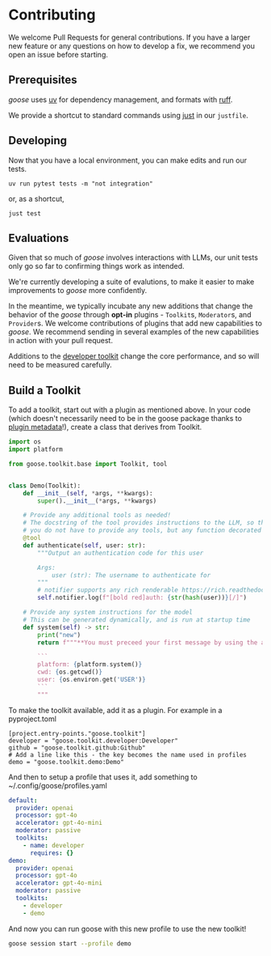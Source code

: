 # Contributing

We welcome Pull Requests for general contributions. If you have a larger new feature or any questions on how
to develop a fix, we recommend you open an issue before starting.

## Prerequisites

*goose* uses [uv][uv] for dependency management, and formats with [ruff][ruff].

We provide a shortcut to standard commands using [just][just] in our `justfile`.

## Developing

Now that you have a local environment, you can make edits and run our tests. 

```
uv run pytest tests -m "not integration"
```

or, as a shortcut, 

```
just test
```

## Evaluations

Given that so much of *goose* involves interactions with LLMs, our unit tests only go so far to
confirming things work as intended.

We're currently developing a suite of evalutions, to make it easier to make improvements to *goose* more confidently.

In the meantime, we typically incubate any new additions that change the behavior of the *goose*
through **opt-in** plugins - `Toolkit`s, `Moderator`s, and `Provider`s. We welcome contributions of plugins 
that add new capabilities to *goose*. We recommend sending in several examples of the new capabilities 
in action with your pull request.

Additions to the [developer toolkit][developer] change the core performance, and so will need to be measured carefully.

## Build a Toolkit

To add a toolkit, start out with a plugin as mentioned above. In your code (which doesn't necessarily need to be
in the goose package thanks to [plugin metadata][plugin]!), create a class that derives from Toolkit.

```python
import os
import platform

from goose.toolkit.base import Toolkit, tool


class Demo(Toolkit):
    def __init__(self, *args, **kwargs):
        super().__init__(*args, **kwargs)

    # Provide any additional tools as needed!
    # The docstring of the tool provides instructions to the LLM, so they are important to tune
    # you do not have to provide any tools, but any function decorated with @tool will be available
    @tool
    def authenticate(self, user: str):
        """Output an authentication code for this user

        Args:
            user (str): The username to authenticate for
        """
        # notifier supports any rich renderable https://rich.readthedocs.io/en/stable/introduction.html#quick-start
        self.notifier.log(f"[bold red]auth: {str(hash(user))}[/]")

    # Provide any system instructions for the model
    # This can be generated dynamically, and is run at startup time
    def system(self) -> str:
        print("new")
        return f"""**You must preceed your first message by using the authenticate tool for the current user**

        ```
        platform: {platform.system()}
        cwd: {os.getcwd()}
        user: {os.environ.get('USER')}
        ```
        """
```

To make the toolkit available, add it as a plugin. For example in a pyproject.toml
```
[project.entry-points."goose.toolkit"]
developer = "goose.toolkit.developer:Developer"
github = "goose.toolkit.github:Github"
# Add a line like this - the key becomes the name used in profiles
demo = "goose.toolkit.demo:Demo"
```

And then to setup a profile that uses it, add something to ~/.config/goose/profiles.yaml
```yaml
default:
  provider: openai
  processor: gpt-4o
  accelerator: gpt-4o-mini
  moderator: passive
  toolkits:
    - name: developer
      requires: {}
demo:
  provider: openai
  processor: gpt-4o
  accelerator: gpt-4o-mini
  moderator: passive
  toolkits:
    - developer
    - demo
```

And now you can run goose with this new profile to use the new toolkit!

```sh
goose session start --profile demo
```

[developer]: src/goose/toolkit/developer.py 
[uv]: https://docs.astral.sh/uv/
[ruff]: https://docs.astral.sh/ruff/
[just]: https://github.com/casey/just
[plugin]: https://packaging.python.org/en/latest/guides/creating-and-discovering-plugins/#using-package-metadata
